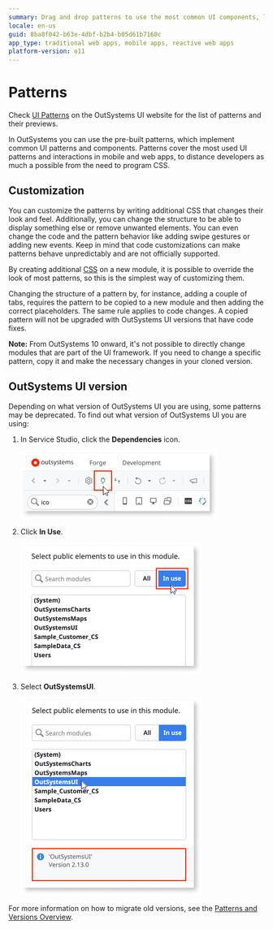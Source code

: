 ```yaml
---
summary: Drag and drop patterns to use the most common UI components, like calendar, tool tip, carousel, and many more.
locale: en-us
guid: 8ba8f042-b63e-4dbf-b2b4-b05d61b7160c
app_type: traditional web apps, mobile apps, reactive web apps
platform-version: o11
---
```


# Patterns

<div class="info" markdown="1">

Check <a href="https://outsystemsui.outsystems.com/OutSystemsUIWebsite/PatternOverview" title="Demos and previews of the patterns">UI Patterns</a> on the OutSystems UI website for the list of patterns and their previews.

</div>

In OutSystems you can use the pre-built patterns, which implement common UI patterns and components. Patterns cover the most used UI patterns and interactions in mobile and web apps, to distance developers as much a possible from the need to program CSS.

## Customization 

You can customize the patterns by writing additional CSS that changes their look and feel. Additionally, you can change the structure to be able to display something else or remove unwanted elements. You can even change the code and the pattern behavior like adding swipe gestures or adding new events. Keep in mind that code customizations can make patterns behave unpredictably and are not officially supported.

By creating additional [CSS](../look-feel/css.md) on a new module, it is possible to override the look of most patterns, so this is the simplest way of customizing them.

Changing the structure of a pattern by, for instance, adding a couple of tabs, requires the pattern to be copied to a new module and then adding the correct placeholders. The same rule applies to code changes. A copied pattern will not be upgraded with OutSystems UI versions that have code fixes.

**Note:** From OutSystems 10 onward, it's not possible to directly change modules that are part of the UI framework. If you need to change a specific pattern, copy it and make the necessary changes in your cloned version.

## OutSystems UI version

Depending on what version of OutSystems UI you are using, some patterns may be deprecated. To find out what version of OutSystems UI you are using:

1. In Service Studio, click the **Dependencies** icon.

    ![Manage dependencies button](images/select-manage-dependencies-ss.png)

1. Click **In Use**.
   
    ![In use button](images/select-in-use-button-ss.png)

1. Select **OutSystemsUI**.

    ![OutSystems UI version](images/select-outsystems-ui-ss.png)

For more information on how to migrate old versions, see the [Patterns and Versions Overview](https://outsystemsui.outsystems.com/OutsystemsUiWebsite/MigrationOverview).
